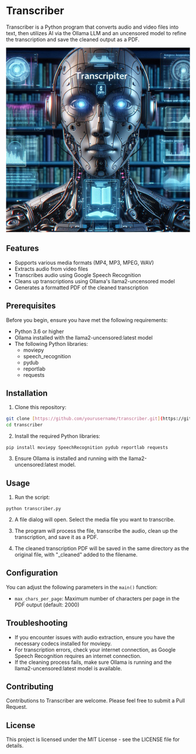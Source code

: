 # Transcriber
Transcriber is a Python program that converts audio and video files into text, then utilizes AI via the Ollama LLM and an uncensored model to refine the transcription and save the cleaned output as a PDF.

[![(Image](https://github.com/Bobpick/Transcriber/blob/main/_95e668c3-201b-48a5-94d5-97f8d97efb58.jpg)](https://github.com/Bobpick/Transcriber/blob/main/_95e668c3-201b-48a5-94d5-97f8d97efb58.jpg)
## Features

- Supports various media formats (MP4, MP3, MPEG, WAV)
- Extracts audio from video files
- Transcribes audio using Google Speech Recognition
- Cleans up transcriptions using Ollama's llama2-uncensored model
- Generates a formatted PDF of the cleaned transcription

## Prerequisites

Before you begin, ensure you have met the following requirements:

- Python 3.6 or higher
- Ollama installed with the llama2-uncensored:latest model
- The following Python libraries:
  - moviepy
  - speech_recognition
  - pydub
  - reportlab
  - requests

## Installation
  1. Clone this repository:
   ```bash
   git clone [https://github.com/yourusername/transcriber.git](https://github.com/yourusername/transcriber.git)
   cd transcriber
```

  2. Install the required Python libraries:
```
pip install moviepy SpeechRecognition pydub reportlab requests
```
3. Ensure Ollama is installed and running with the llama2-uncensored:latest model.

## Usage

1. Run the script:
```
python transcriber.py
```
2. A file dialog will open. Select the media file you want to transcribe.

3. The program will process the file, transcribe the audio, clean up the transcription, and save it as a PDF.

4. The cleaned transcription PDF will be saved in the same directory as the original file, with "_cleaned" added to the filename.

## Configuration

You can adjust the following parameters in the `main()` function:

- `max_chars_per_page`: Maximum number of characters per page in the PDF output (default: 2000)

## Troubleshooting

- If you encounter issues with audio extraction, ensure you have the necessary codecs installed for moviepy.
- For transcription errors, check your internet connection, as Google Speech Recognition requires an internet connection.
- If the cleaning process fails, make sure Ollama is running and the llama2-uncensored:latest model is available.

## Contributing

Contributions to Transcriber are welcome. Please feel free to submit a Pull Request.

## License

This project is licensed under the MIT License - see the LICENSE file for details.
